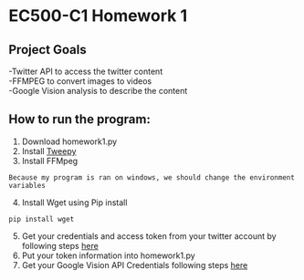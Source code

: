 # EC500-C1 Homework 1

## Project Goals
-Twitter API to access the twitter content</br  >
-FFMPEG to convert images to videos</br  >
-Google Vision analysis to describe the content</br  >

## How to run the program:
1. Download homework1.py
2. Install [Tweepy](https://github.com/tweepy/tweepy)
3. Install FFMpeg
```
Because my program is ran on windows, we should change the environment variables
```
4. Install Wget using Pip install
```
pip install wget
```
5. Get your credentials and access token from your twitter account by following steps [here](https://www.slickremix.com/docs/how-to-get-api-keys-and-tokens-for-twitter/)
6. Put your token information into homework1.py
7. Get your Google Vision API Credentials following steps [here](https://cloud.google.com/vision/docs/auth)


